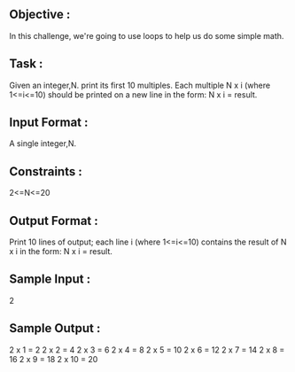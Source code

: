 Objective :
-------------
In this challenge, we're going to use loops to help us do some simple math.

Task :
---------
Given an integer,N. print its first 10 multiples. Each multiple N x i (where 1<=i<=10) should be printed on a new line in the form: N x i = result.

Input Format :
---------------

A single integer,N.

Constraints :
---------------
2<=N<=20

Output Format :
-------------------

Print  10 lines of output; each line i (where 1<=i<=10) contains the result of N x i in the form:
N x i = result.


Sample Input :
----------------

2

Sample Output :
----------------

2 x 1 = 2
2 x 2 = 4
2 x 3 = 6
2 x 4 = 8
2 x 5 = 10
2 x 6 = 12
2 x 7 = 14
2 x 8 = 16
2 x 9 = 18
2 x 10 = 20
